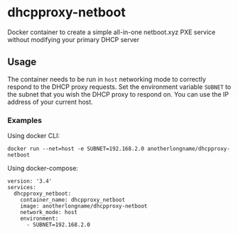 # dhcpproxy-netboot
Docker container to create a simple all-in-one netboot.xyz PXE service without modifying your primary DHCP server


## Usage

The container needs to be run in `host` networking mode to correctly respond to the DHCP proxy requests.
Set the environment variable `SUBNET` to the subnet that you wish the DHCP proxy to respond on. You can use the IP address of your current host.

### Examples
Using docker CLI:
```
docker run --net=host -e SUBNET=192.168.2.0 anotherlongname/dhcpproxy-netboot
```

Using docker-compose:
```
version: '3.4'
services:
  dhcpproxy_netboot:
    container_name: dhcpproxy_netboot
    image: anotherlongname/dhcpproxy-netboot
    network_mode: host
    environment:
      - SUBNET=192.168.2.0
```

